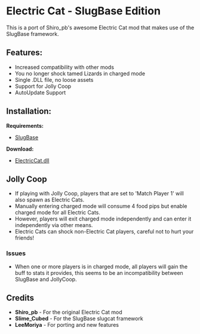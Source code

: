 # Electric Cat - SlugBase Edition

This is a port of Shiro_pb's awesome Electric Cat mod that makes use of the SlugBase framework.

## Features:
- Increased compatibility with other mods
- You no longer shock tamed Lizards in charged mode
- Single .DLL file, no loose assets
- Support for Jolly Coop
- AutoUpdate Support

## Installation:
**Requirements:**
- [SlugBase](https://github.com/SlimeCubed/SlugBase/releases)

**Download:**
- [ElectricCat.dll](https://github.com/LeeMoriya/ElectricCat/releases/download/v1.0/ElectricCat.dll)

## Jolly Coop
- If playing with Jolly Coop, players that are set to 'Match Player 1' will also spawn as Electric Cats.
- Manually entering charged mode will consume 4 food pips but enable charged mode for all Electric Cats.
- However, players will exit charged mode independently and can enter it independently via other means.
- Electric Cats can shock non-Electric Cat players, careful not to hurt your friends!

### Issues
- When one or more players is in charged mode, all players will gain the buff to stats it provides, this seems to be an incompatibility between SlugBase and JollyCoop.

## Credits
- **Shiro_pb** - For the original Electric Cat mod
- **Slime_Cubed** - For the SlugBase slugcat framework
- **LeeMoriya** - For porting and new features
